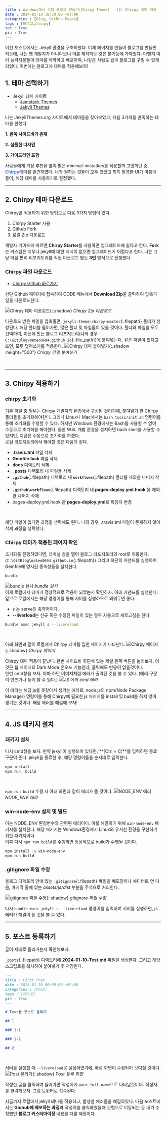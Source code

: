 ```yaml
---
title : Windows에서 깃헙 블로그 만들기(Chirpy Theme) - (2) Chirpy 테마 적용
date : 2024-01-10 18:30:00 +09:00
categories : [Blog, Github Pages]
tags : [블로그,Chirpy]
toc : True
pin : True
---
```


이전 포스트에서는 Jekyll 환경을 구축하였다. 이제 페이지를 만들어 블로그를 만들면 되는데, 나는 웹 개발자가 아니다보니 이를 제작하는 것은 불가능에 가까웠다. 다행히 여러 능력자분들이 테마를 제작하고 배포하여, 나같은 사람도 쉽게 블로그를 꾸밀 수 있게 되었다.
이번에는 블로그에 테마를 적용해보자!
<br>


## **1. 테마 선택하기**
- Jekyll 테마 사이트
  <!-- * [JekyllThemes.org](http://jekyllthemes.org/) -->
  * [Jamstack Themes](https://jamstackthemes.dev/ssg/jekyll/)
  * [Jekyll Themes](https://jekyll-themes.com/)

나는 JekyllThemes.org 사이트에서 테마들을 찾아보았고, 다음 3가지를 만족하는 테마를 원했다.

**1. 왼쪽 사이드바가 존재**

**2. 심플한 디자인**

**3. 가이드라인 포함**

사람들에게 가장 추천을 많이 받은 minimal-mistatkes를 적용할까 고민하던 중, <span style="color:#5882FA">**Chirpy**</span>테마를 발견하였다. 내가 원하는 것들이 모두 있었고 특히 깔끔한 UI가 마음에 들어, 해당 테마를 사용하기로 결정했다.

---

## **2. Chirpy 테마 다운로드**
Chirpy를 적용하기 위한 방법으로 다음 3가지 방법이 있다.
1. Chirpy Starter 사용
2. Github Fork
3. 로컬 Zip 다운로드

개발자 가이드에 따르면,**Chirpy Starter**를 사용하면 업그레이드에 쉽다고 한다.
**Fork**는 커스텀은 쉬우나 jekyll에 대한 지식이 없으면 업그레이드가 어렵다고 한다.
나는 그냥 마음 편히 리포지토리를 직접 다운로드 받는 **3번** 방식으로 진행했다.

### **Chirpy 파일 다운로드**
- [Chirpy Github 바로가기](https://github.com/cotes2020/jekyll-theme-chirpy)
  
상단 Github 페이지에 접속하여 CODE 메뉴에서 **Download Zip**을 클릭하여 압축파일을 다운로드한다.

![Chirpy 테마 다운로드](/assets/posts/blog/github/02/01.png){:.shadow}
_Chirpy Zip 다운로드_
<br>

다운로드 받은 파일을 압축풀면, `jekyll-theme-chirpy-master`{:.filepath} 폴더가 생성된다.
해당 폴더를 들어가면, 많은 폴더 및 파일들이 있을 것이다. 
폴더와 파일을 모두 선택하여, 이전에 만든 블로그 리포지토리(나의 경우 `C:\GitBlog\mateo0604.github.io`{:.file_path})에 붙여넣는다. 
같은 파일이 있다고 뜨면, 모두 덮어쓰기를 적용한다.
![Chirpy 테마 붙여넣기](/assets/posts/blog/github/02/02.png){:.shadow :height="500"}
_Chirpy 파일 붙여넣기_

<br>

---

## **3. Chirpy 적용하기**

### **chirpy 초기화**
기존 파일 중 일부는 Chirpy 개발자의 환경에서 구성된 것이기에, 붙여넣기 한 Chirpy 폴더들을 초기화해야한다. 그러나 Linux나 Mac에서는 `bash tools/init.sh` 명령어를 통해 초기화를 수행할 수 있다. 하지만 Windows 환경에서는 Bash를 사용할 수 없어 수동으로 초기화를 해야한다. 물론 WSL 개발 환경을 설치하면 bash shell을 사용할 수 있지만, 지금은 수동으로 초기화를 하겠다.
<br>
로컬 리포지토리에서 해야할 것은 다음과 같다.

- **.travis.tml** 파일 삭제
- **Gemfile.lock** 파일 삭제
- **docs** 디렉토리 삭제
- **_posts** 디렉토리 내 파일들 삭제
- **`.github`**{:.filepath} 디렉토리 내 **`workflows`**{:.filepath} 폴더를 제외한 나머지 삭제
- **`.github\workflows`**{:.filepath} 디렉토리 내 **pages-deploy.yml.hook** 을 제외한 나머지 삭제
- pages-deploy.yml.hook 을 **pages-deploy.yml**로 확장자 변경
<br>

해당 파일이 없다면 과정을 생략해도 된다. 나의 경우, .travis.tml 파일이 존재하지 않아 삭제 과정을 생략했다.
<br>

### **Chirpy 테마가 적용된 페이지 확인**
초기화를 진행하였다면, 터미널 창을 열어 블로그 리포지토리의 root로 이동한다.(`C:\GitBlog\mateo0604.github.io`{:.filepath})
그리고 하단의 커맨드를 실행하여 Gemfile에 명시된 종속성들을 설치한다.
```bash
bundle
```
![bundle 설치](/assets/posts/blog/github/02/04.png)
_bundle 설치_
<br>
이제 로컬에서 테마가 정상적으로 적용이 되었는지 확인하자.
아래 커맨드를 실행한다. 앞으로 로컬에서는 해당 명령어를 통해 서버를 실행하므로 외워두면 좋다.

- s 는 serve의 축약어이다.
- **--liverload**는 신규 혹은 수정된 파일이 있는 경우 자동으로 새로고침을 한다.

```bash
bundle exec jekyll s --livereload
```
<br>

아래 화면과 같이 로컬에서 Chirpy 테마를 입힌 페이지가 나타난다.
 ![Chirpy 페이지](/assets/posts/blog/github/02/05.png){:.shadow}
 _Chirpy 페이지_
<br> 

Chirpy 테마 적용이 끝났다. 한번 사이드바 하단에 있는 제일 왼쪽 버튼을 눌러보자. 이것은 웹 페이지의 Dark Mode 온오프 기능인데, 클릭해도 반응이 없을것이다.<br>
한번 cmd창을 보자. 아마 하단 이미지처럼 에러가 출력된 것을 볼 수 있다. (에러 구문이 안뜨거나 늦게 뜰 수 있다.)
![JS 에러](/assets/posts/blog/github/02/06.png)
_cmd 에러_

이 에러는 해당 js를 못찾아서 생기는 에러로, node.js의 npm(Node Package Manager) 명령어를 통해 Chirpy에 필요한 js 패키지를 install 및 build를 하지 않아 생기는 것이다.
해당 에러를 해결해 보자!
<br>

---

## **4. JS 패키지 설치**

### **패키지 설치**
다시 cmd창을 보자. 만약 jekyll이 실행되어 있다면, **[Ctrl + C]**를 입력하면 종료 구문이 뜬다. jekyll을 종료한 후, 해당 명령어들을 순서대로 입력한다.
```bash
npm install
npm run  build
```
<br>

`npm run build` 수행 시 아래 화면과 같이 에러가 뜰 것이다. 
![NODE_ENV 에러](/assets/posts/blog/github/02/07.png)
_NODE\_ENV 에러_
<br>

### **win-node-env 설치 및 빌드**
이는 NODE_ENV 환경변수와 관련된 에러이다. 이를 해결하기 위해 `win-node-env` 패키지를 설치한다. 해당 패키지는 Windows환경에서 Linux와 유사한 환경을 구현하기 위한 패키지이다.<br>
이후 다시 `npm run build`를 수행하면 정상적으로 build가 수행될 것이다. 
```bash
npm install -g win-node-env
npm run build
```

### **.gitignore 파일 수정**
블로그 디렉토리 안에 있는 `.gitignore`{:.filepath} 파일을 메모장이나 에디터로 연 다음, 마지막 줄에 있는 *assets/js/dist* 부분을 주석으로 처리한다.

![gitignore 파일 수정](/assets/posts/blog/github/02/08.png){:.shadow}
_gitignore 파일 수정_
<br>

다시 `bundle exec jekyll s --livereload` 명령어를 입력하여 서버를 실행하면, js 에러가 해결이 된 것을 볼 수 있다.
<br>

---
## **5. 포스트 등록하기**
글이 제대로 올라가는지 확인해보자.<br>

`_posts`{:.filepath} 디렉토리에 **2024-01-10-Test.md** 파일을 생성한다.
그리고 해당 스크립트를 복사하여 붙여넣기 후 저장한다. 

```markdown
---
title : First Post
date : 2024-01-10 00:00:00 +09:00
categories : [Post]
tags : [테스트]
pin : True
---

# Test용 포스트 올리기

## 1

### 1-1

### 1-2

## 2

```
<br>

서버를 실행할 때 `--livereload`로 설정하였기에, 바로 화면이 수정되어 보여질 것이다. 
![Post 올리기](/assets/posts/blog/github/02/09.png){:.shadow}
_Post 등록 화면_
<br>

작성한 글을 클릭하여 들어가면 작성자가 `your_full_name`으로 나타날것이다.  작성자를 클릭해보자. 그럼 트위터로 접속된다.
<br>

지금까지 로컬에서 jekyll 테마를 적용하고, 발생한 에러들을 해결하였다. 다음 포스트에서는 **Giuhub에 배포하는 과정**과 작성자를 클릭하였을때 깃헙으로 이동되는 등 내가 수정했던 **블로그 커스터마이징** 내용을 다룰 예정이다.






